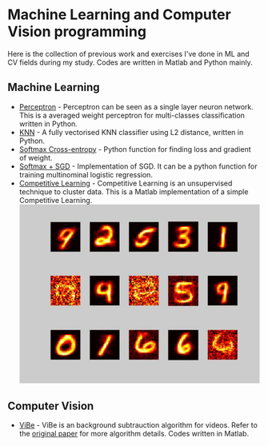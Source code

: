 # Machine Learning and Computer Vision programming
Here is the collection of previous work and exercises I've done in ML and CV fields during my study. Codes are written in Matlab and Python mainly. 

## Machine Learning
* [Perceptron](https://github.com/kitsunekun0v0/little-work/blob/master/ml/averaged_perceptron_classifier.py) - Perceptron can be seen as a single layer neuron network. This is a averaged weight perceptron for multi-classes classification written in Python. 
* [KNN](https://github.com/kitsunekun0v0/little-work/blob/master/ml/kNearestNeighbour.py) - A fully vectorised KNN classifier using L2 distance, written in Python. 
* [Softmax Cross-entropy](https://github.com/kitsunekun0v0/little-work/blob/master/ml/softmax.py) - Python function for finding loss and gradient of weight.
* [Softmax + SGD](https://github.com/kitsunekun0v0/little-work/blob/master/ml/sgd_softmax.py) - Implementation of SGD. It can be a python function for training multinominal logistic regression. 
* [Competitive Learning](https://github.com/kitsunekun0v0/little-work/blob/master/ml/simple_competitive_learning.m) - Competitive Learning is an unsupervised technique to cluster data. This is a Matlab implementation of a simple Competitive Learning. 
![Alt text](_fig/cl.png?raw=true "Competitive Learning on digits")

## Computer Vision
* [ViBe](https://github.com/kitsunekun0v0/little-work/blob/master/vibe.m) - ViBe is an background subtrauction algorithm for videos. Refer to the [original paper](https://orbi.uliege.be/bitstream/2268/145853/1/Barnich2011ViBe.pdf) for more algorithm details. Codes written in Matlab.
